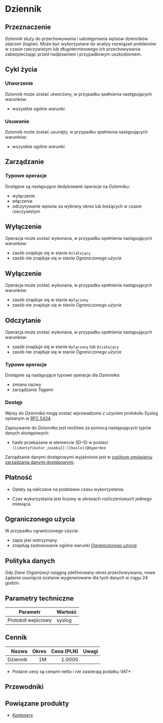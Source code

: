 # Dziennik

## Przeznaczenie

*Dziennik* służy do przechowywania i udostępniania wpisów dzienników zdarzeń (logów). Może być wykorzystane do analizy rozwiązań problemów w czasie rzeczywistym lub długoterminowego ich przechowywania zabezpieczając przed nadpisaniem i przypadkowym uszkodzeniem.

## Cykl życia

### Utworzenie

*Dziennik* może zostać utworzony, w przypadku spełnienia następujących warunków: 

* wszystkie *ogólne warunki*.

### Usuwanie

*Dziennik* może zostać usunięty, w przypadku spełnienia następujących warunków:

* wszystkie *ogólne warunki*.

## Zarządzanie 

### Typowe operacje

Dostępne są następujące dedykowane operacje na *Dzienniku*:

* wyłączenie
* włączenie
* odczytywanie wpisów za wybrany okres lub bieżących w czasie rzeczywistym

## Wyłączenie

Operacja może zostać wykonana, w przypadku spełnienia następujących warunków: 

* zasób znajduje się w stanie ```Działający```
* zasób nie znajduje się w stanie *Ograniczonego użycia*

## Wyłączenie

Operacja może zostać wykonana, w przypadku spełnienia następujących warunków: 

* zasób znajduje się w stanie ```Wyłączony```
* zasób nie znajduje się w stanie *Ograniczonego użycia*

## Odczytanie

Operacja może zostać wykonana, w przypadku spełnienia następujących warunków: 

* zasób znajduje się w stanie ```Wyłączony``` lub ```Działający```
* zasób nie znajduje się w stanie *Ograniczonego użycia*

### Typowe operacje

Dostępne są następujące typowe operacje dla *Dziennika*:

* zmiana nazwy
* zarządzanie *Tagami*

### Dostęp

Wpisy do *Dziennika* mogą zostać wprowadzone z użyciem protokołu Syslog opisanym w [RFC 5424](https://tools.ietf.org/html/rfc5424).

Zapisywanie do *Dziennika* jest możliwe za pomocą następujących typów danych dostępowych:

* hasło przekazane w elemencie SD-ID w postaci ``[[identyfikator_zasobu]]:[[haslo]]@HyperOne``

Zarządzanie danymi dostępowymi wyjaśnione jest w [ogólnym omówieniu zarządzania danymi dostępowymi](/platform/resource.html#dane-dostepowe).

## Płatność

* Opłaty są naliczane na podstawie czasu wykorzystania.

* Czas wykorzystania jest liczony w okresach rozliczeniowych jednego miesiąca.

## Ograniczonego użycia

W przypadku ograniczonego użycia:
 
 * zapis jest wstrzymany
 * znajdują zastosowanie ogólne warunki *[Ograniczonego użycia](/platform/resource.md#ograniczone-uzycie)*.

## Polityka danych

Gdy *Dane Organizacji* osiągną zdefiniowany okres przechowywania, nowe żądanie usunięcia zostanie wygenerowane dla tych danych w ciągu 24 godzin.

<!-- partial-regions.md -->

## Parametry techniczne

Parametr           | Wartość
------------------ | ------
Protokół wejściowy | syslog

## Cennik

Nazwa        | Okres  | Cena (PLN) |  Uwagi
-----------: | -----: | ---------: | :----:
Dziennik     |  1M    |     1.0000 |

* Podane ceny są cenami netto i nie zawierają podatku VAT*

## Przewodniki

<PageList path_re="guide/storage/log-archive/"/>

## Powiązane produkty

* *[Kontenery](/resource/compute/container.md)*
